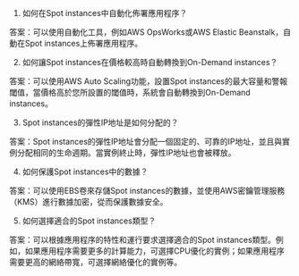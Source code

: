 1. 如何在Spot instances中自動化佈署應用程序？

答案：可以使用自動化工具，例如AWS OpsWorks或AWS Elastic Beanstalk，自動在Spot instances上佈署應用程序。

2. 如何讓Spot instances在價格較高時自動轉換到On-Demand instances？

答案：可以使用AWS Auto Scaling功能，設置Spot instances的最大容量和警報閾值，當價格高於您所設置的閾值時，系統會自動轉換到On-Demand instances。

3. Spot instances的彈性IP地址是如何分配的？

答案：Spot instances的彈性IP地址會分配一個固定的、可靠的IP地址，並且與實例分配相同的生命週期。當實例終止時，彈性IP地址也會被釋放。

4. 如何保護Spot instances中的數據？

答案：可以使用EBS卷來存儲Spot instances的數據，並使用AWS密鑰管理服務（KMS）進行數據加密，從而保護數據安全。

5. 如何選擇適合的Spot instances類型？

答案：可以根據應用程序的特性和運行要求選擇適合的Spot instances類型。例如，如果應用程序需要更多的計算能力，可選擇CPU優化的實例；如果應用程序需要更高的網絡帶寬，可選擇網絡優化的實例等。